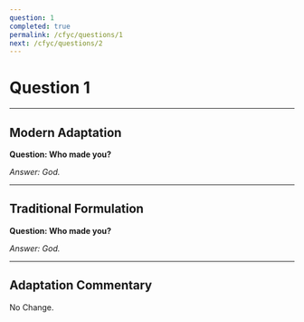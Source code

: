 ```yaml
---
question: 1
completed: true
permalink: /cfyc/questions/1
next: /cfyc/questions/2
---
```

# Question 1

---
## Modern Adaptation
**Question: Who made you?**

*Answer: God.*

---
## Traditional Formulation
**Question: Who made you?**

*Answer: God.*

---
## Adaptation Commentary
No Change.